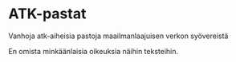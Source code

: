 # ATK-pastat
Vanhoja atk-aiheisia pastoja maailmanlaajuisen verkon syövereistä

En omista minkäänlaisia oikeuksia näihin teksteihin.
